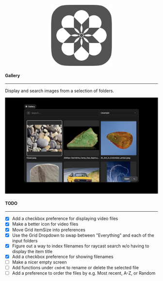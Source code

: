<p align='center'>
  <img src='./assets/gallery.png' width='200'/>
</p>

#### Gallery
---

Display and search images from a selection of folders.

<p align='center'>
  <img src='./metadata/gallery-1.png' width='600'/>
</p>

#### TODO
---

- [x] Add a checkbox preference for displaying video files
- [x] Make a better icon for video files
- [x] Move Grid itemSize into preferences
- [x] Use the Grid Dropdown to swap between "Everything" and each of the input folders
- [x] Figure out a way to index filenames for raycast search w/o having to display the item title
- [x] Add a checkbox preference for showing filenames
- [ ] Make a nicer empty screen
- [ ] Add functions under `cmd+K` to rename or delete the selected file
- [ ] Add a preference to order the files by e.g. Most recent, A-Z, or Random